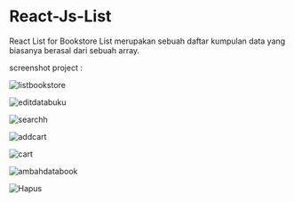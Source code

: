 # React-Js-List
React List for Bookstore
List merupakan sebuah daftar kumpulan data yang biasanya berasal dari sebuah array.

screenshot project :

![listbookstore](https://user-images.githubusercontent.com/65702027/157610096-d045aca0-15e6-42c3-b42d-dea78c9fed26.PNG)

![editdatabuku](https://user-images.githubusercontent.com/65702027/157610111-3690d74e-4593-459a-b2b8-058731f73a02.PNG)

![searchh](https://user-images.githubusercontent.com/65702027/157610123-000c642b-4c63-4555-9a59-98e93dbbe38c.PNG)

![addcart](https://user-images.githubusercontent.com/65702027/157610135-e1681db8-67b7-4ae5-8f1a-672b1130ec3b.PNG)

![cart](https://user-images.githubusercontent.com/65702027/157610145-3a9ce8cc-2006-4575-bb93-96b702deac2d.PNG)

![ambahdatabook](https://user-images.githubusercontent.com/65702027/157610157-3ab001e7-b7c4-40a6-baab-ccf994a19e5e.PNG)

![Hapus](https://user-images.githubusercontent.com/65702027/157610165-06de1477-c302-4182-8162-18f58cc14a7e.PNG)


